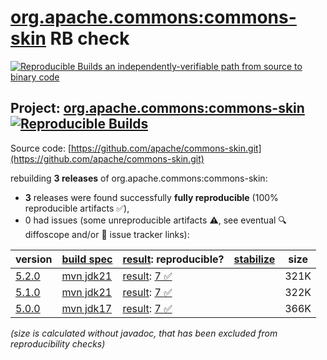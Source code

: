 [org.apache.commons:commons-skin](https://central.sonatype.com/artifact/org.apache.commons/commons-skin/versions) RB check
=======

[![Reproducible Builds](https://reproducible-builds.org/images/logos/rb.svg) an independently-verifiable path from source to binary code](https://reproducible-builds.org/)

## Project: [org.apache.commons:commons-skin](https://central.sonatype.com/artifact/org.apache.commons/commons-skin/versions) [![Reproducible Builds](https://img.shields.io/endpoint?url=https://raw.githubusercontent.com/jvm-repo-rebuild/reproducible-central/master/content/org/apache/commons/commons-skin/badge.json)](https://github.com/jvm-repo-rebuild/reproducible-central/blob/master/content/org/apache/commons/commons-skin/README.md)

Source code: [https://github.com/apache/commons-skin.git](https://github.com/apache/commons-skin.git)

rebuilding **3 releases** of org.apache.commons:commons-skin:
- **3** releases were found successfully **fully reproducible** (100% reproducible artifacts :white_check_mark:),
- 0 had issues (some unreproducible artifacts :warning:, see eventual :mag: diffoscope and/or :memo: issue tracker links):

| version | [build spec](/BUILDSPEC.md) | [result](https://reproducible-builds.org/docs/jvm/): reproducible? | [stabilize](https://github.com/google/oss-rebuild/blob/main/cmd/stabilize/README.md) | size |
| -- | --------- | ------ | ------ | -- |
| [5.2.0](https://central.sonatype.com/artifact/org.apache.commons/commons-skin/5.2.0/pom) | [mvn jdk21](commons-skin-5.2.0.buildspec) | [result](commons-skin-5.2.0.buildinfo): [7 :white_check_mark: ](commons-skin-5.2.0.buildcompare) | | 321K |
| [5.1.0](https://central.sonatype.com/artifact/org.apache.commons/commons-skin/5.1.0/pom) | [mvn jdk21](commons-skin-5.1.0.buildspec) | [result](commons-skin-5.1.0.buildinfo): [7 :white_check_mark: ](commons-skin-5.1.0.buildcompare) | | 322K |
| [5.0.0](https://central.sonatype.com/artifact/org.apache.commons/commons-skin/5.0.0/pom) | [mvn jdk17](commons-skin-5.0.0.buildspec) | [result](commons-skin-5.0.0.buildinfo): [7 :white_check_mark: ](commons-skin-5.0.0.buildcompare) | | 366K |

<i>(size is calculated without javadoc, that has been excluded from reproducibility checks)</i>
